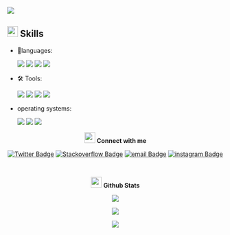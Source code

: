 
![](https://komarev.com/ghpvc/?username=mrproblem04&color=blueviolet)

<!-- [![Linkedin Badge](https://img.shields.io/badge/-mrproblem04-blue?style=flat-square&logo=Linkedin&logoColor=white&link=https://www.linkedin.com/in/mrproblem04/)](https://www.linkedin.com/in/mrproblem04/) -->

## <img src="https://media2.giphy.com/media/QssGEmpkyEOhBCb7e1/giphy.gif?cid=ecf05e47a0n3gi1bfqntqmob8g9aid1oyj2wr3ds3mg700bl&rid=giphy.gif" width ="25"><b> Skills</b>

 - 📖languages:

    ![](https://img.shields.io/badge/Code-Python-informational?style=flat&logo=python&logoColor=yellow&color=2bbc8a) ![](https://img.shields.io/badge/Code-Javascript-informational?style=flat&logo=javascript&logoColor=yellow&color=2bbc8a) ![](https://img.shields.io/badge/Code-HTML-informational?style=flat&logo=html5&logoColor=orange&color=2bbc8a) ![](https://img.shields.io/badge/Code-CSS-informational?style=flat&logo=css3&logoColor=blue&color=2bbc8a)

 - 🛠️ Tools:

    ![](https://img.shields.io/badge/Tools-Git-informational?style=flat&logo=git&logoColor=red&color=2bbc8a)  ![](https://img.shields.io/badge/Tools-Github-informational?style=flat&logo=github&logoColor=white&color=2bbc8a)  ![](https://img.shields.io/badge/Tools-Visual_Studio_Code-informational?style=flat&logo=visual-studio-code&logoColor=blue&color=2bbc8a)  ![](https://img.shields.io/badge/Tools-Blender-informational?style=flat&logo=blender&logoColor=white&color=2bbc8a)

 - operating systems:

    ![](https://img.shields.io/badge/OS-Linux-informational?style=flat&logo=linux&logoColor=white&color=2bbc8a)  ![](https://img.shields.io/badge/OS-Windows-informational?style=flat&logo=windows&logoColor=blue&color=2bbc8a)  ![](https://img.shields.io/badge/OS-Android-informational?style=flat&logo=android&logoColor=green&color=2bbc8a)

<p align="center">
<img src="https://media.giphy.com/media/3o7TKSjRrfIPjeiVy0/giphy.gif" width="25"> <b>Connect with me</b>

<div align="center">
<!-- [![Linkedin Badge](https://img.shields.io/badge/-mrproblem04-blue?style=flat-square&logo=Linkedin&logoColor=white&link=https://www.linkedin.com/in/mrproblem04/)](https://www.linkedin.com/in/mrproblem04/) -->


[![Twitter Badge](https://img.shields.io/badge/-mrproblem04-inactive?style=plastic&logo=twitter&logoColor=white&link=https://twitter.com/mr_problem0403/)](https://twitter.com/mr_problem0403/) [![Stackoverflow Badge](https://img.shields.io/badge/-mrproblem04-blue?style=plastic&logo=stackoverflow&logoColor=white&link=https://stackoverflow.com/users/20147598/problem/)](https://stackoverflow.com/users/20147598/problem) [![email Badge](https://img.shields.io/badge/-mrproblem04-blueviolet?style=plastic&logo=gmail&logoColor=orange&link=mailto:mr_problem.dipak@proton.me)](mailto:mr_problem.dipak@proton.me) [![instagram Badge](https://img.shields.io/badge/-mrproblem04-orange?style=plastic&logo=instagram&logoColor=black&link=https://www.instagram.com/mr_problem._04/)](https://www.instagram.com/mr_problem._04/)
</div>
</p>

<p>
<br>
 <div align="center">
<img src="https://media.giphy.com/media/iY8CRBdQXODJSCERIr/giphy.gif" width="25"> <b>Github Stats</b>

![](https://github-readme-stats.vercel.app/api?username=mrproblem04&show_icons=true&theme=radical)

![](https://github-readme-stats.vercel.app/api/top-langs/?username=mrproblem04&theme=radical)

![](https://github-readme-streak-stats.herokuapp.com/?user=mrproblem04&theme=radical)
</div>
</p>
